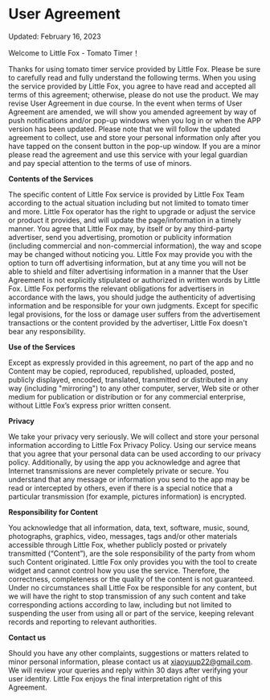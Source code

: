 # User Agreement
Updated: February 16, 2023

 Welcome to Little Fox - Tomato Timer！
 
 Thanks for using tomato timer service provided by Little Fox. Please be sure to carefully read and fully understand the following terms. When you using the service provided by Little Fox, you agree to have read and accepted all terms of this agreement; otherwise, please do not use the product.
 We may revise User Agreement in due course. In the event when terms of User Agreement are amended, we will show you amended agreement by way of push notifications and/or pop-up windows when you log in or when the APP version has been updated. Please note that we will follow the updated agreement to collect, use and store your personal information only after you have tapped on the consent button in the pop-up window.
 If you are a minor please read the agreement and use this service with your legal guardian and pay special attention to the terms of use of minors.

**Contents of the Services**

 The specific content of Little Fox service is provided by Little Fox Team according to the actual situation including but not limited to tomato timer and more. Little Fox operator has the right to upgrade or adjust the service or product it provides, and will update the page/information in a timely manner.
 You agree that Little Fox may, by itself or by any third-party advertiser, send you advertising, promotion or publicity information (including commercial and non-commercial information), the way and scope may be changed without noticing you. Little Fox may provide you with the option to turn off advertising information, but at any time you will not be able to shield and filter advertising information in a manner that the User Agreement is not explicitly stipulated or authorized in written words by Little Fox. Little Fox performs the relevant obligations for advertisers in accordance with the laws, you should judge the authenticity of advertising information and be responsible for your own judgments. Except for specific legal provisions, for the loss or damage user suffers from the advertisement transactions or the content provided by the advertiser, Little Fox doesn't bear any responsibility.

**Use of the Services**

 Except as expressly provided in this agreement, no part of the app and no Content may be copied, reproduced, republished, uploaded, posted, publicly displayed, encoded, translated, transmitted or distributed in any way (including "mirroring") to any other computer, server, Web site or other medium for publication or distribution or for any commercial enterprise, without Little Fox’s express prior written consent.

**Privacy**

 We take your privacy very seriously. We will collect and store your personal information according to Little Fox Privacy Policy. Using our service means that you agree that your personal data can be used according to our privacy policy. Additionally, by using the app you acknowledge and agree that Internet transmissions are never completely private or secure. You understand that any message or information you send to the app may be read or intercepted by others, even if there is a special notice that a particular transmission (for example, pictures information) is encrypted.

**Responsibility for Content**

 You acknowledge that all information, data, text, software, music, sound, photographs, graphics, video, messages, tags and/or other materials accessible through Little Fox, whether publicly posted or privately transmitted (“Content”), are the sole responsibility of the party from whom such Content originated. Little Fox only provides you with the tool to create widget and cannot control how you use the service. Therefore, the correctness, completeness or the quality of the content is not guaranteed. Under no circumstances shall Little Fox be responsible for any content, but we will have the right to stop transmission of any such content and take corresponding actions according to law, including but not limited to suspending the user from using all or part of the service, keeping relevant records and reporting to relevant authorities.
 
**Contact us**

 Should you have any other complaints, suggestions or matters related to minor personal information, please contact us at xiaoyuup22@gmail.com. We will review your queries and reply within 30 days after verifying your user identity.
 Little Fox enjoys the final interpretation right of this Agreement.
